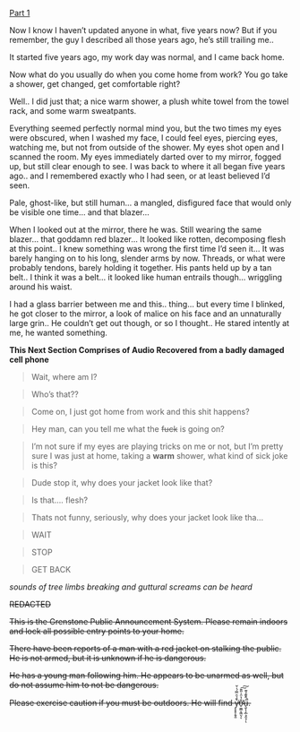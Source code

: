 [Part 1](https://www.reddit.com/r/nosleep/s/N0OyLh9Hov)

Now I know I haven’t updated anyone in what, five years now? But if you remember, the guy I described all those years ago, he’s still trailing me.. 

It started five years ago, my work day was normal, and I came back home. 

Now what do you usually do when you come home from work? You go take a shower, get changed, get comfortable right? 

Well.. I did just that; a nice warm shower, a plush white towel from the towel rack, and some warm sweatpants. 

Everything seemed perfectly normal mind you, but the two times my eyes were obscured, when I washed my face, I could feel eyes, piercing eyes, watching me, but not from outside of the shower. My eyes shot open and I scanned the room. My eyes immediately darted over to my mirror, fogged up, but still clear enough to see. I was back to where it all began five years ago.. and I remembered exactly who I had seen, or at least believed I’d seen. 

Pale, ghost-like, but still human… a mangled, disfigured face that would only be visible one time… and that blazer…

When I looked out at the mirror, there he was. Still wearing the same blazer… that goddamn red blazer… It looked like rotten, decomposing flesh at this point.. I knew something was wrong the first time I’d seen it… It was barely hanging on to his long, slender arms by now.  Threads, or what were probably tendons, barely holding it together. His pants held up by a tan belt.. I think it was a belt… it looked like human entrails though… wriggling around his waist. 

I had a glass barrier between me and this.. thing… but every time I blinked, he got closer to the mirror, a look of malice on his face and an unnaturally large grin.. He couldn’t get out though, or so I thought.. He stared intently at me, he wanted something. 

**This Next Section Comprises of Audio Recovered from a badly damaged cell phone**

>Wait, where am I? 

>Who’s that??

>Come on, I just got home from work and this shit happens? 

>Hey man, can you tell me what the ~~fuck~~ is going on?

>I’m not sure if my eyes are playing tricks on me or not, but I’m pretty sure I was just at home, taking a **warm** shower, what kind of sick joke is this?

>Dude stop it, why does your jacket look like that?

>Is that…. flesh?

>Thats not funny, seriously, why does your jacket look like tha…

>WAIT

>STOP

>GET BACK

*sounds of tree limbs breaking and guttural screams can be heard*

~~REDACTED~~

~~This is the Grenstone Public Announcement System. Please remain indoors and lock all possible entry points to your home.~~

~~There have been reports of a man with a red jacket on stalking the public. He is not armed, but it is unknown if he is dangerous.~~

~~He has a young man following him. He appears to be unarmed as well, but do not assume him to not be dangerous.~~

~~Please exercise caution if you must be outdoors. He will find  y̶͕̥̥͎̬͈͛̄̉̑̿́̍̌̕͘ơ̴̠̼̳̝͖̤̖̐̔̑̍̈̎̄̕͠͠ͅǘ̶͉̬͎̗̲͉̭͉̹̂̄͊̉͊̚ͅ.~~